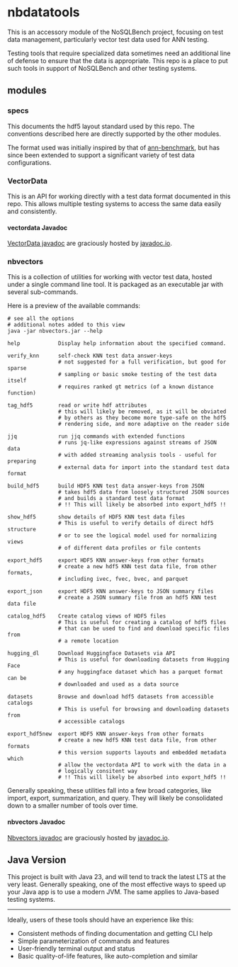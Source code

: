 
# nbdatatools

This is an accessory module of the NoSQLBench project, focusing on test data management, 
particularly vector test data used for ANN testing.

Testing tools that require specialized data sometimes need an additional line of defense to ensure
that the data is appropriate. This repo is a place to put such tools in support of NoSQLBench and
other testing systems.


## modules

### specs

This documents the hdf5 layout standard used by this repo. The conventions described here are 
directly supported by the other modules.

The format used was initially inspired by
that of [ann-benchmark](https://github.com/erikbern/ann-benchmarks), but has since been extended
to support a significant variety of test data configurations.

### VectorData

This is an API for working directly with a test data format documented in this repo. This allows 
multiple testing systems to access the same data easily and consistently.  

#### vectordata Javadoc

[VectorData javadoc](https://javadoc.io/doc/io.nosqlbench/vectordata/latest/index.html)
are graciously hosted by [javadoc.io]((https://javadoc.io/)).

### nbvectors

This is a collection of utilities for working with vector test data, hosted under a single 
command line tool. It is packaged as an executable jar with several sub-commands.

Here is a preview of the available commands:

    # see all the options
    # additional notes added to this view
    java -jar nbvectors.jar --help
    
    help            Display help information about the specified command.

    verify_knn      self-check KNN test data answer-keys
                    # not suggested for a full verification, but good for sparse
                    # sampling or basic smoke testing of the test data itself
                    # requires ranked gt metrics (of a known distance function)

    tag_hdf5        read or write hdf attributes
                    # this will likely be removed, as it will be obviated 
                    # by others as they become more type-safe on the hdf5
                    # rendering side, and more adaptive on the reader side

    jjq             run jjq commands with extended functions
                    # runs jq-like expressions against streams of JSON data
                    # with added streaming analysis tools - useful for preparing
                    # external data for import into the standard test data format

    build_hdf5      build HDF5 KNN test data answer-keys from JSON
                    # takes hdf5 data from loosely structured JSON sources
                    # and builds a standard test data format
                    # !! This will likely be absorbed into export_hdf5 !!

    show_hdf5       show details of HDF5 KNN test data files
                    # This is useful to verify details of direct hdf5 structure
                    # or to see the logical model used for normalizing views
                    # of different data profiles or file contents

    export_hdf5     export HDF5 KNN answer-keys from other formats
                    # create a new hdf5 KNN test data file, from other formats,
                    # including ivec, fvec, bvec, and parquet

    export_json     export HDF5 KNN answer-keys to JSON summary files
                    # create a JSON summary file from an hdf5 KNN test data file

    catalog_hdf5    Create catalog views of HDF5 files
                    # This is useful for creating a catalog of hdf5 files
                    # that can be used to find and download specific files from
                    # a remote location

    hugging_dl      Download Huggingface Datasets via API
                    # This is useful for downloading datasets from Hugging Face
                    # any huggingface dataset which has a parquet format can be 
                    # downloaded and used as a data source

    datasets        Browse and download hdf5 datasets from accessible catalogs
                    # This is useful for browsing and downloading datasets from 
                    # accessible catalogs

    export_hdf5new  export HDF5 KNN answer-keys from other formats
                    # create a new hdf5 KNN test data file, from other formats
                    # this version supports layouts and embedded metadata which 
                    # allow the vectordata API to work with the data in a
                    # logically consitent way
                    # !! This will likely be absorbed into export_hdf5 !!

Generally speaking, these utilities fall into a few broad categories, like import, export, 
summarization, and query. They will likely be consolidated down to a smaller number of tools over time.

#### nbvectors Javadoc

[Nbvectors javadoc](https://javadoc.io/doc/io.nosqlbench/nbvectors/latest/index.html)
are graciously hosted by [javadoc.io]((https://javadoc.io/)).

## Java Version

This project is built with Java 23, and will tend to track the latest LTS at the very least. 
Generally speaking, one of the most effective ways to speed up your Java app is to use a modern 
JVM. The same applies to Java-based testing systems.

----

Ideally, users of these tools should have an experience like this:

* Consistent methods of finding documentation and getting CLI help
* Simple parameterization of commands and features
* User-friendly terminal output and status
* Basic quality-of-life features, like auto-completion and similar
